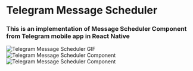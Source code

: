 # Telegram Message Scheduler
### This is an implementation of Message Scheduler Component from Telegram mobile app in React Native
![Telegram Message Scheduler GIF](https://user-images.githubusercontent.com/58745191/176674736-bcf0f64c-fd1a-4cac-9dd0-1e08ad18e35c.gif)
![Telegram Message Scheduler Component](https://user-images.githubusercontent.com/58745191/176675199-ec3038b9-2f39-4746-ab35-ebb2b03fadbc.png)
![Telegram Message Scheduler Component](https://user-images.githubusercontent.com/58745191/176675176-96e1ca2f-e31e-4dfb-9678-05d4951d26e2.png)

